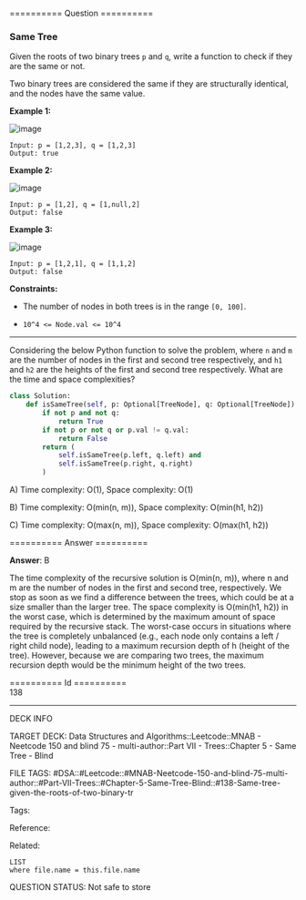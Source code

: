 ========== Question ==========  

### Same Tree

Given the roots of two binary trees `p` and `q`, write a function to check if they are the same or not.

Two binary trees are considered the same if they are structurally identical, and the nodes have the same value.

**Example 1:**

![image](https://imagedelivery.net/CLfkmk9Wzy8_9HRyug4EVA/1168b33f-0718-49d2-3991-d2e92b1ae500/public)

```
Input: p = [1,2,3], q = [1,2,3]
Output: true
```

**Example 2:**

![image](https://imagedelivery.net/CLfkmk9Wzy8_9HRyug4EVA/753a6eeb-7153-4c61-096f-438a4ccd9400/public)

```
Input: p = [1,2], q = [1,null,2]
Output: false
```

**Example 3:**

![image](https://imagedelivery.net/CLfkmk9Wzy8_9HRyug4EVA/76cda15a-858b-4702-d319-badd1fb6da00/public)

```
Input: p = [1,2,1], q = [1,1,2]
Output: false
```

**Constraints:**

-   The number of nodes in both trees is in the range `[0, 100]`.

-   `10^4 <= Node.val <= 10^4`

---

Considering the below Python function to solve the problem, where `n` and `m` are the number of nodes in the first and second tree respectively, and `h1` and `h2` are the heights of the first and second tree respectively. What are the time and space complexities?

```python
class Solution:
    def isSameTree(self, p: Optional[TreeNode], q: Optional[TreeNode]) -> bool:
        if not p and not q:
            return True
        if not p or not q or p.val != q.val:
            return False
        return (
            self.isSameTree(p.left, q.left) and
            self.isSameTree(p.right, q.right)
        )
```

A) Time complexity: O(1), Space complexity: O(1)

B) Time complexity: O(min(n, m)), Space complexity: O(min(h1, h2))

C) Time complexity: O(max(n, m)), Space complexity: O(max(h1, h2))  

========== Answer ==========  

**Answer**: B

The time complexity of the recursive solution is O(min(n, m)), where n and m are the number of nodes in the first and second tree, respectively. We stop as soon as we find a difference between the trees, which could be at a size smaller than the larger tree. The space complexity is O(min(h1, h2)) in the worst case, which is determined by the maximum amount of space required by the recursive stack. The worst-case occurs in situations where the tree is completely unbalanced (e.g., each node only contains a left / right child node), leading to a maximum recursion depth of h (height of the tree). However, because we are comparing two trees, the maximum recursion depth would be the minimum height of the two trees.

========== Id ==========  
138

---

DECK INFO

TARGET DECK: Data Structures and Algorithms::Leetcode::MNAB - Neetcode 150 and blind 75 - multi-author::Part VII - Trees::Chapter 5 - Same Tree - Blind

FILE TAGS: #DSA::#Leetcode::#MNAB-Neetcode-150-and-blind-75-multi-author::#Part-VII-Trees::#Chapter-5-Same-Tree-Blind::#138-Same-tree-given-the-roots-of-two-binary-tr

Tags:

Reference:

Related:

```dataview
LIST
where file.name = this.file.name
```
QUESTION STATUS: Not safe to store
